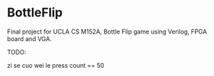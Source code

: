 # BottleFlip
Final project for UCLA CS M152A, Bottle Flip game using Verilog, FPGA board and VGA.

TODO:

zi se
cuo wei le
press count == 50
